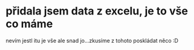 # přidala jsem data z excelu, je to vše co máme

nevím jestl itu je vše ale snad jo...zkusíme z tohoto poskládat něco :D
